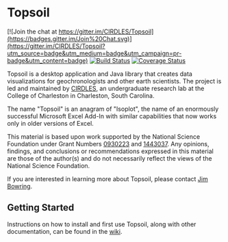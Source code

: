Topsoil
=======

[![Join the chat at https://gitter.im/CIRDLES/Topsoil](https://badges.gitter.im/Join%20Chat.svg)](https://gitter.im/CIRDLES/Topsoil?utm_source=badge&utm_medium=badge&utm_campaign=pr-badge&utm_content=badge)
[![Build Status](https://travis-ci.org/CIRDLES/Topsoil.svg?branch=master)](https://travis-ci.org/CIRDLES/Topsoil)
[![Coverage Status](https://coveralls.io/repos/CIRDLES/Topsoil/badge.svg?branch=master&service=github)](https://coveralls.io/github/CIRDLES/Topsoil?branch=master)

Topsoil is a desktop application and Java library that creates data
visualizations for geochronologists and other earth scientists. The project is
led and maintained by [CIRDLES](http://cirdles.org), an undergraduate research
lab at the College of Charleston in Charleston, South Carolina.

The name "Topsoil" is an anagram of "Isoplot", the name of an enormously
successful Microsoft Excel Add-In with similar capabilities that now works
only in older versions of Excel.

This material is based upon work supported by the National Science Foundation under Grant Numbers [0930223](http://www.nsf.gov/awardsearch/showAward?AWD_ID=0930223) and [1443037](http://www.nsf.gov/awardsearch/showAward?AWD_ID=1443037).  Any opinions, findings, and conclusions or recommendations expressed in this material are those of the author(s) and do not necessarily reflect the views of the National Science Foundation.

If you are interested in learning more about Topsoil, please contact
[Jim Bowring](mailto://bowringj@cofc.edu).

Getting Started
---------------

Instructions on how to install and first use Topsoil, along with other
documentation, can be found in the
[wiki](https://github.com/CIRDLES/topsoil/wiki).
